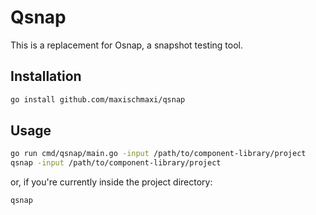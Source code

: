 # Qsnap

This is a replacement for Osnap, a snapshot testing tool.

## Installation

```bash
go install github.com/maxischmaxi/qsnap
```

## Usage

```bash
go run cmd/qsnap/main.go -input /path/to/component-library/project
qsnap -input /path/to/component-library/project
```

or, if you're currently inside the project directory:

```bash
qsnap
```
